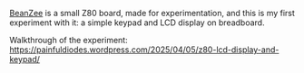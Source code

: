 [BeanZee](https://github.com/PainfulDiodes/BeanZee) is a small Z80 board, made for experimentation, and this is my first experiment with it: a simple keypad and LCD display on breadboard.

Walkthrough of the experiment: https://painfuldiodes.wordpress.com/2025/04/05/z80-lcd-display-and-keypad/

